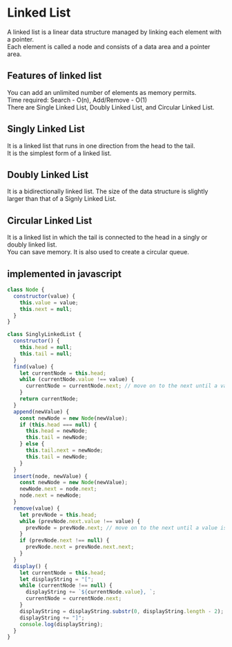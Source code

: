 # Linked List

A linked list is a linear data structure managed by linking each element with a pointer.  
Each element is called a node and consists of a data area and a pointer area.

## Features of linked list

You can add an unlimited number of elements as memory permits.  
Time required: Search - O(n), Add/Remove - O(1)  
There are Single Linked List, Doubly Linked List, and Circular Linked List.

## Singly Linked List

It is a linked list that runs in one direction from the head to the tail.  
It is the simplest form of a linked list.

## Doubly Linked List

It is a bidirectionally linked list.
The size of the data structure is slightly larger than that of a Signly Linked List.

## Circular Linked List

It is a linked list in which the tail is connected to the head in a singly or doubly linked list.  
You can save memory. It is also used to create a circular queue.

## implemented in javascript

```javascript
class Node {
  constructor(value) {
    this.value = value;
    this.next = null;
  }
}

class SinglyLinkedList {
  constructor() {
    this.head = null;
    this.tail = null;
  }
  find(value) {
    let currentNode = this.head;
    while (currentNode.value !== value) {
      currentNode = currentNode.next; // move on to the next until a value is found
    }
    return currentNode;
  }
  append(newValue) {
    const newNode = new Node(newValue);
    if (this.head === null) {
      this.head = newNode;
      this.tail = newNode;
    } else {
      this.tail.next = newNode;
      this.tail = newNode;
    }
  }
  insert(node, newValue) {
    const newNode = new Node(newValue);
    newNode.next = node.next;
    node.next = newNode;
  }
  remove(value) {
    let prevNode = this.head;
    while (prevNode.next.value !== value) {
      prevNode = prevNode.next; // move on to the next until a value is found
    }
    if (prevNode.next !== null) {
      prevNode.next = prevNode.next.next;
    }
  }
  display() {
    let currentNode = this.head;
    let displayString = "[";
    while (currentNode !== null) {
      displayString += `${currentNode.value}, `;
      currentNode = currentNode.next;
    }
    displayString = displayString.substr(0, displayString.length - 2);
    displayString += "]";
    console.log(displayString);
  }
}
```
